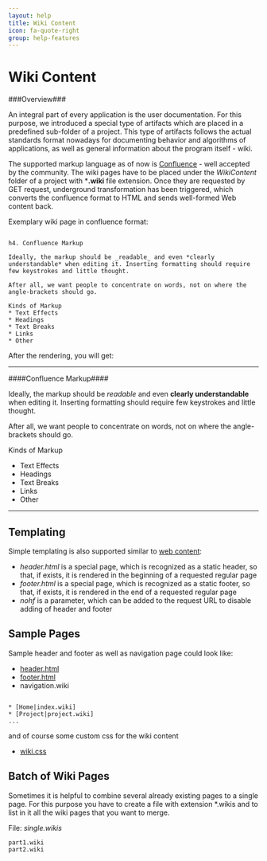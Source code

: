 ```yaml
---
layout: help
title: Wiki Content
icon: fa-quote-right
group: help-features
---
```


Wiki Content
===

###Overview###

An integral part of every application is the user documentation. For this purpose, we introduced a special type of artifacts which are placed in a predefined sub-folder of a project. This type of artifacts follows the actual standards format nowadays for documenting behavior and algorithms of applications, as well as general information about the program itself - wiki. 

The supported markup language as of now is [Confluence](https://confluence.atlassian.com/display/DOC/Confluence+Wiki+Markup) - well accepted by the community. The wiki pages have to be placed under the *WikiContent* folder of a project with ***.wiki** file extension. Once they are requested by GET request, underground transformation has been triggered, which converts the confluence format to HTML and sends well-formed Web content back.

Exemplary wiki page in confluence format:

<pre><code>
h4. Confluence Markup
 
Ideally, the markup should be _readable_ and even *clearly understandable* when editing it. Inserting formatting should require few keystrokes and little thought.
 
After all, we want people to concentrate on words, not on where the angle-brackets should go.
 
Kinds of Markup
* Text Effects
* Headings
* Text Breaks
* Links
* Other
</code></pre>

After the rendering, you will get:

----

####Confluence Markup####
 
Ideally, the markup should be *readable* and even **clearly understandable** when editing it. Inserting formatting should require few keystrokes and little thought.
 
After all, we want people to concentrate on words, not on where the angle-brackets should go.
 
Kinds of Markup
* Text Effects
* Headings
* Text Breaks
* Links
* Other

----

Templating
---

Simple templating is also supported similar to [web content](web_content.html):

*	*header.html* is a special page, which is recognized as a static header, so that, if exists, it is rendered in the beginning of a requested regular page
*	*footer.html* is a special page, which is recognized as a static footer, so that, if exists, it is rendered in the end of a requested regular page
*	*nohf* is a parameter, which can be added to the request URL to disable adding of header and footer

Sample Pages
---

Sample header and footer as well as navigation page could look like:

*	[header.html](wiki_sample_header.txt)
*	[footer.html](wiki_sample_footer.txt)
*	navigation.wiki

<pre><code>
* [Home|index.wiki]
* [Project|project.wiki]
...
</code></pre>

and of course some custom css for the wiki content

* [wiki.css](wiki_sample_css.txt)

Batch of Wiki Pages
---

Sometimes it is helpful to combine several already existing pages to a single page. 
For this purpose you have to create a file with extension \*.wikis and to list in it all the wiki pages that you want to merge.

File: *single.wikis*

<pre><code>part1.wiki
part2.wiki
</code></pre>
